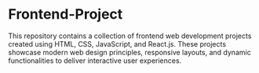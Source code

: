 # Frontend-Project
This repository contains a collection of frontend web development projects created using HTML, CSS, JavaScript, and React.js. These projects showcase modern web design principles, responsive layouts, and dynamic functionalities to deliver interactive user experiences.
